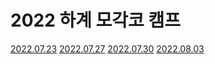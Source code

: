# 2022 하계 모각코 캠프

[2022.07.23](https://velog.io/@seongmini/TIL-22.07.23-SAT)
[2022.07.27](https://velog.io/@seongmini/TIL-22.07.27-WED)
[2022.07.30](https://velog.io/@seongmini/TIL-22.07.30-SAT)
[2022.08.03](https://velog.io/@seongmini/TIL-22.08.03-WED)
